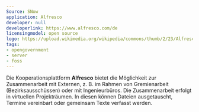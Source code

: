 ```yaml
---
Source: SNow
application: Alfresco
developer: null
developerlink: https://www.alfresco.com/de
licensingmodel: open source
logo: https://upload.wikimedia.org/wikipedia/commons/thumb/2/23/Alfresco-logo.svg/300px-Alfresco-logo.svg.png
tags:
- opengovernment
- server
- foss
---
```

Die Kooperationsplattform __Alfresco__ bietet die Möglichkeit zur Zusammenarbeit mit Externen, z. B. im Rahmen von Gremienarbeit (Bezirksausschüssen) oder mit Ingenieurbüros. Die Zusammenarbeit erfolgt in virtuellen Projekträumen. In diesen können Dateien ausgetauscht, Termine vereinbart oder gemeinsam Texte verfasst werden. 

<!-- more -->



